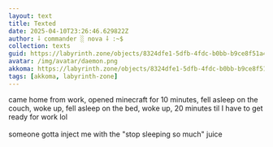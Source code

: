 ```yaml
---
layout: text
title: Texted
date: 2025-04-10T23:26:46.629822Z
author: ⸸ commander ░ nova ⸸ :~$
collection: texts
guid: https://labyrinth.zone/objects/8324dfe1-5dfb-4fdc-b0bb-b9ce8f51a444
avatar: /img/avatar/daemon.png
akkoma: https://labyrinth.zone/objects/8324dfe1-5dfb-4fdc-b0bb-b9ce8f51a444
tags: [akkoma, labyrinth-zone]
---
```


<p>came home from work, opened minecraft for 10 minutes, fell asleep on the couch, woke up, fell asleep on the bed, woke up, 20 minutes til I have to get ready for work lol<br><br>someone gotta inject me with the "stop sleeping so much" juice</p>